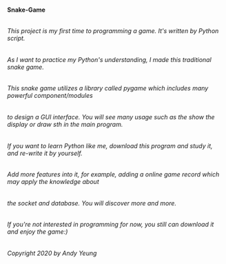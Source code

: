 #### Snake-Game
######
###### This project is my first time to programming a game. It's written by Python script.
###### As I want to practice my Python's understanding, I made this traditional snake game.
###### This snake game utilizes a library called pygame which includes many powerful component/modules
###### to design a GUI interface. You will see many usage such as the show the display or draw sth in the main program.

###### If you want to learn Python like me, download this program and study it, and re-write it by yourself.
###### Add more features into it, for example, adding a online game record which may apply the knowledge about
###### the socket and database. You will discover more and more.
###### If you're not interested in programming for now, you still can download it and enjoy the game:)

###### Copyright 2020 by Andy Yeung
